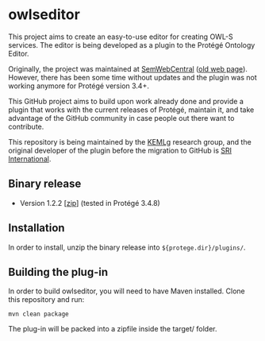 # owlseditor

This project aims to create an easy-to-use editor for creating OWL-S services. The editor is being developed as a plugin to the Protégé Ontology Editor.

Originally, the project was maintained at [SemWebCentral](http://projects.semwebcentral.org/projects/owlseditor/) ([old web page](http://owlseditor.semwebcentral.org/index.shtml)). However, there has been some time without updates and the plugin was not working anymore for Protégé version 3.4+.

This GitHub project aims to build upon work already done and provide a plugin that works with the current releases of Protégé, maintain it, and take advantage of the GitHub community in case people out there want to contribute.

This repository is being maintained by the [KEMLg](http://kemlg.upc.edu) research group, and the original developer of the plugin before the migration to GitHub is [SRI International](http://www.sri.com).

## Binary release

* Version 1.2.2 [[zip](http://dl.bintray.com/content/kemlg/owlsutils/com/sri/owlseditor/1.2.2/owlseditor-1.2.2.zip?direct)] (tested in Protégé 3.4.8)

## Installation

In order to install, unzip the binary release into `${protege.dir}/plugins/`.

## Building the plug-in

In order to build owlseditor, you will need to have Maven installed. Clone this repository and run:

    mvn clean package

The plug-in will be packed into a zipfile inside the target/ folder.
